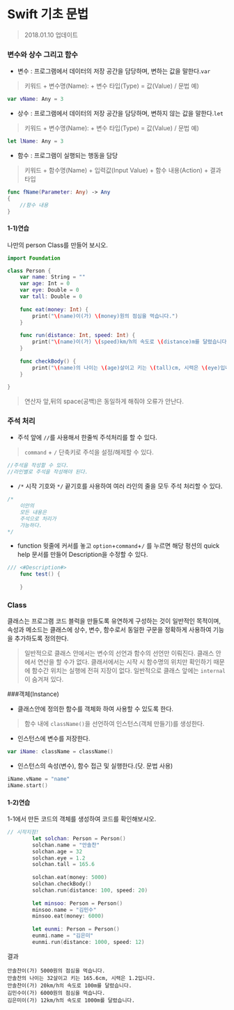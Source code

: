 # Swift 기초 문법
> 2018.01.10 업데이트

### 변수와 상수 그리고 함수
* 변수 : 프로그램에서 데이터의 저장 공간을 담당하며, 변하는 값을 말한다.`var`
> 키워드 + 변수명(Name): + 변수 타입(Type) = 값(Value) / 문법 예)
```swift
var vName: Any = 3
```
* 상수 : 프로그램에서 데이터의 저장 공간을 담당하며, 변하지 않는 값을 말한다.`let`
> 키워드 + 변수명(Name): + 변수 타입(Type) = 값(Value) / 문법 예)
```swift
let lName: Any = 3
```
* 함수 : 프로그램이 실행되는 행동을 담당
> 키워드 + 함수명(Name) + 입력값(Input Value) + 함수 내용(Action) + 결과 타입
```swift
func fName(Parameter: Any) -> Any
{
    //함수 내용
}
```


#### 1-1)연습
나만의 person Class를 만들어 보시오.
```swift
import Foundation

class Person {
    var name: String = ""
    var age: Int = 0
    var eye: Double = 0
    var tall: Double = 0
    
    func eat(money: Int) {
        print("\(name)이(가) \(money)원의 점심을 먹습니다.")
    }
    
    func run(distance: Int, speed: Int) {
        print("\(name)이(가) \(speed)km/h의 속도로 \(distance)m를 달렸습니다.")
    }
    
    func checkBody() {
        print("\(name)의 나이는 \(age)살이고 키는 \(tall)cm, 시력은 \(eye)입니다.")
    }
    
}
```
>연산자 앞,뒤의 space(공백)은 동일하게 해줘야 오류가 안난다.

### 주석 처리
* 주석 앞에 `//`를 사용해서 한줄씩 주석처리를 할 수 있다.
> `command` + `/` 단축키로 주석을 설정/해제할 수 있다.
```swift
//주석을 작성할 수 있다.
//라인별로 주석을 작성해야 된다.
```
* `/*` 시작 기호와 `*/` 끝기호를 사용하여 여러 라인의 줄을 모두 주석 처리할 수 있다.
```swift
/*
    이안의
    모든 내용은
    주석으로 처리가
    가능하다.
*/
```
* function 윗줄에 커서를 놓고 `option`+`command`+`/` 를 누르면 해당 펑션의 quick help 문서를 만들어 Description을 수정할 수 있다.
```swift
/// <#Description#>
    func test() {
        
    }
```

### Class
클래스는 프로그램 코드 블럭을 만들도록 유연하게 구성하는 것이 일반적인 목적이며, 속성과 메소드는 클래스에 상수, 변수, 함수로서 동일한 구문을 정확하게 사용하여 기능을 추가하도록 정의한다.
> 일반적으로 클래스 안에서는 변수의 선언과 함수의 선언만 이뤄진다. 클래스 안에서 연산을 할 수가 없다.
> 클래서에서는 시작 시 함수명의 위치만 확인하기 때문에 함수간 위치는 실행에 전혀 지장이 없다.
> 일반적으로 클래스 앞에는 `internal`이 숨겨져 있다.

###객체(Instance)
* 클래스안에 정의한 함수를 객체화 하여 사용할 수 있도록 한다.
> 함수 내에 `className()`을 선언하여 인스턴스(객체 만들기)를 생성한다.
* 인스턴스에 변수를 저장한다.
```swift
var iName: className = className()
```
* 인스턴스의 속성(변수), 함수 접근 및 실행한다.(닷. 문법 사용)
```swift
iName.vName = "name"
iName.start()
```

#### 1-2)연습
1-1에서 만든 코드의 객체를 생성하여 코드를 확인해보시오.
```swift
// 시작지점!
        let solchan: Person = Person()
        solchan.name = "안솔찬"
        solchan.age = 32
        solchan.eye = 1.2
        solchan.tall = 165.6
        
        solchan.eat(money: 5000)
        solchan.checkBody()
        solchan.run(distance: 100, speed: 20)
        
        let minsoo: Person = Person()
        minsoo.name = "김민수"
        minsoo.eat(money: 6000)
        
        let eunmi: Person = Person()
        eunmi.name = "김은미"
        eunmi.run(distance: 1000, speed: 12)
```
결과
```
안솔찬이(가) 5000원의 점심을 먹습니다.
안솔찬의 나이는 32살이고 키는 165.6cm, 시력은 1.2입니다.
안솔찬이(가) 20km/h의 속도로 100m를 달렸습니다.
김민수이(가) 6000원의 점심을 먹습니다.
김은미이(가) 12km/h의 속도로 1000m를 달렸습니다.
```